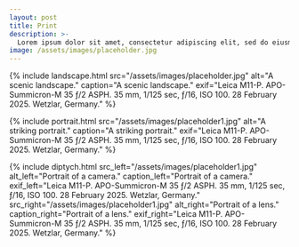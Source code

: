 ```yaml
---
layout: post
title: Print
description: >-
  Lorem ipsum dolor sit amet, consectetur adipiscing elit, sed do eiusmod tempor incididunt ut labore et dolore magna aliqua. Ut enim ad minim veniam, quis nostrud exercitation ullamco laboris nisi ut aliquip ex ea commodo consequat. Duis aute irure dolor in reprehenderit in voluptate velit esse cillum dolore eu fugiat nulla pariatur. Excepteur sint occaecat cupidatat non proident, sunt in culpa qui officia deserunt mollit anim id est laborum.
image: /assets/images/placeholder.jpg
---
```


{% include landscape.html
   src="/assets/images/placeholder.jpg"
   alt="A scenic landscape."
   caption="A scenic landscape."
   exif="Leica M11-P. APO-Summicron-M 35 ƒ/2 ASPH. 35 mm, 1/125 sec, ƒ/16, ISO 100. 28 February 2025. Wetzlar, Germany."
%}

{% include portrait.html
   src="/assets/images/placeholder1.jpg"
   alt="A striking portrait."
   caption="A striking portrait."
   exif="Leica M11-P. APO-Summicron-M 35 ƒ/2 ASPH. 35 mm, 1/125 sec, ƒ/16, ISO 100. 28 February 2025. Wetzlar, Germany."
%}

{% include diptych.html
   src_left="/assets/images/placeholder1.jpg"
   alt_left="Portrait of a camera."
   caption_left="Portrait of a camera."
   exif_left="Leica M11-P. APO-Summicron-M 35 ƒ/2 ASPH. 35 mm, 1/125 sec, ƒ/16, ISO 100. 28 February 2025. Wetzlar, Germany."
   src_right="/assets/images/placeholder1.jpg"
   alt_right="Portrait of a lens."
   caption_right="Portrait of a lens."
   exif_right="Leica M11-P. APO-Summicron-M 35 ƒ/2 ASPH. 35 mm, 1/125 sec, ƒ/16, ISO 100. 28 February 2025. Wetzlar, Germany."
%}